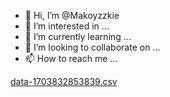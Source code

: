 - 👋 Hi, I’m @Makoyzzkie
- 👀 I’m interested in ...
- 🌱 I’m currently learning ...
- 💞️ I’m looking to collaborate on ...
- 📫 How to reach me ...

<!---
Makoyzzkie/Makoyzzkie is a ✨ special ✨ repository because its `README.md` (this file) appears on your GitHub profile.
You can click the Preview link to take a look at your changes.
--->


[data-1703832853839.csv](https://github.com/Makoyzzkie/Makoyzzkie/files/13791515/data-1703832853839.csv)
